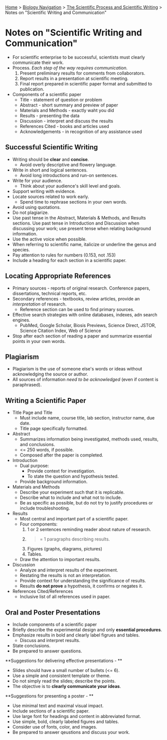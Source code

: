 [Home](https://andre-ye.github.io) > [Biology Navigation](https://andre-ye.github.io/biology/biology_navigation) > [The Scientific Process and Scientific Writing](https://andre-ye.github.io/biology/biology_navigation#the-scientific-process-and-scientific-writing) > Notes on "Scientific Writing and Communication"

# Notes on "Scientific Writing and Communication"
- For scientific enterprise to be successful, scientists must clearly communicate their work.
- Process. *Each step of the way requires communication.*
  1. Present preliminary results for comments from collaborators.
  2. Report results in a presentation at scientific meeting.
  3. Final report prepared in scientific paper format and submitted to publication.
- Components of a scientific paper
  - Title - statement of question or problem
  - Abstract - short summary and preview of paper
  - Materials and Methods - exactly waht you did
  - Results - presenting the data
  - Discussion - interpret and discuss the results
  - References Cited - books and articles used
  - Acknowledgements - in recognition of any assistance used

## Successful Scientific Writing
- Writing should be **clear** and **concise**.
  - Avoid overly descriptive and flowery language.
- Write in short and logical sentences.
  - Avoid long introductions and run-on sentences.
- Write for your audience.
  - Think about your audience's skill level and goals.
- Support writing with evidence.
- Locate sources related to work early.
  - Spend time to rephrase sections in your own words.
- Avoid using quotations.
- Do not plagiarize.
- Use past tense in the Abstract, Materials & Methods, and Results sections. Use past tense in Introduction and Discussion when discussing your work; use present tense when relating background information.
- Use the active voice when possible.
- When referring to scientific name, italicize or underline the genus and species.
- Pay attention to rules for numbers (0.153, not .153)
- Include a heading for each section in a scientific paper.

## Locating Appropriate References
- Primary sources - reports of original research. Conference papers, dissertations, technical reports, etc.
- Secondary references - textbooks, review articles, provide an *interpretation* of research.
  - Reference section can be used to find primary sources.
- Effective search strategies with online databases, indexes, adn search engines.
  - PubMed, Google Scholar, Biosis Previews, Science Direct, JSTOR, Science Citation Index, Web of Science
- Stop after each section of reading a paper and summarize essential points in your own words.

## Plagiarism
- Plagiarism is the use of someone else's words or ideas without acknowledging the source or author.
- All sources of information *need to be acknowledged* (even if content is paraphrased).

## Writing a Scientific Paper
- Title Page and Title
  - Must include name, course title, lab section, instructor name, due date.
  - Title page specifically formatted.
- Abstract
  - Summarizes information being investigated, methods used, results, and conclusions.
  - <= 250 words, if possible.
  - Composed after the paper is completed.
- Introduction
  - Dual purpose:
    - Provide context for investigation.
    - To state the question and hypothesis tested.
  - Provide background information.
- Materials and Methods
  - Describe your experiment such that it is replicable. 
  - Describe what to include and what not to include.
  - Be as specific as possible, but do not try to justify procedures or include troubleshooting.
- Results
  - Most central and important part of a scientific paper.
  - Four components:
    1. 1 or 2 sentences reminding reader about nature of research.
    2. >= 1 paragraphs describing results.
    3. Figures (graphs, diagrams, pictures)
    4. Tables.
  - Draw the attention to important results.
- Discussion
  - Analyze and interpret results of the experiment.
  - Restating the results is not an interpretation.
  - Provide context for understanding the significance of results.
  - Results **do not prove** a hypothesis, it confirms or negates it.
- References Cited/References
  - Inclusive list of all references used in paper.

## Oral and Poster Presentations
- Include components of a scientific paper
- Briefly describe the experimental design and only **essential procedures**.
- Emphasize results in bold and clearly label figrues and tables.
  - Discuss and interpret results.
- State conclusions.
- Be prepared to answer questions.

**Suggestions for delivering effective presentations - **
- Slides should have a small number of bullets (<= 6).
- Use a simple and consistent template or theme.
- Do not simply read the slides; describe the points.
- The objective is to **clearly communicate your ideas**.

**Suggestions for presenting a poster - **
- Use minimal text and maximal visual impact.
- Include sections of a scientific paper.
- Use large font for headings and content in abbreviated format.
- Use simple, bold, clearly labeled figures and tables.
- Consider use of fonts, color, and images.
- Be prepared to answer qeustions and discuss your work.
